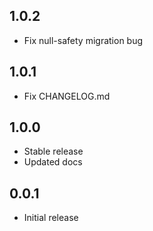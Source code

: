 ## 1.0.2

- Fix null-safety migration bug

## 1.0.1

- Fix CHANGELOG.md

## 1.0.0

- Stable release
- Updated docs

## 0.0.1

- Initial release